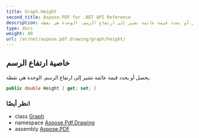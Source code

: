 ```yaml
---
title: Graph.Height
second_title: Aspose.PDF for .NET API Reference
description: خاصية الرسم. يحصل أو يحدد قيمة عائمة تشير إلى ارتفاع الرسم. الوحدة هي نقطة
type: docs
weight: 40
url: /ar/net/aspose.pdf.drawing/graph/height/
---
```

## خاصية ارتفاع الرسم

يحصل أو يحدد قيمة عائمة تشير إلى ارتفاع الرسم. الوحدة هي نقطة.

```csharp
public double Height { get; set; }
```

### انظر أيضًا

* class [Graph](../)
* namespace [Aspose.Pdf.Drawing](../../../aspose.pdf.drawing/)
* assembly [Aspose.PDF](../../../)